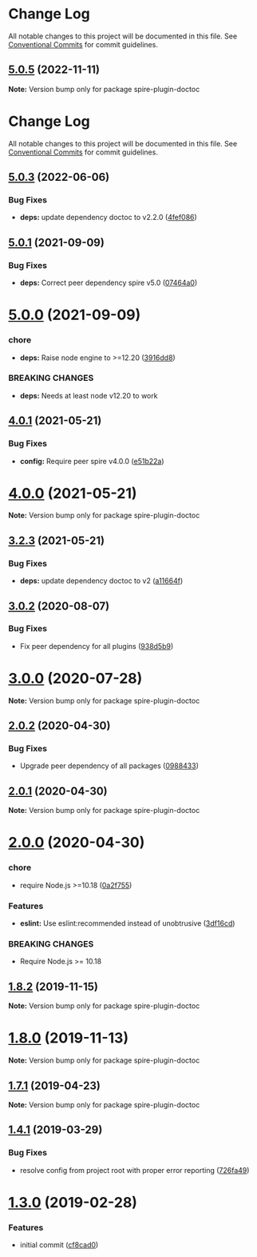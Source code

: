 # Change Log

All notable changes to this project will be documented in this file.
See [Conventional Commits](https://conventionalcommits.org) for commit guidelines.

## [5.0.5](https://github.com/researchgate/spire/compare/v5.0.4...v5.0.5) (2022-11-11)

**Note:** Version bump only for package spire-plugin-doctoc





# Change Log

All notable changes to this project will be documented in this file. See
[Conventional Commits](https://conventionalcommits.org) for commit guidelines.

## [5.0.3](https://github.com/researchgate/spire/compare/v5.0.2...v5.0.3) (2022-06-06)

### Bug Fixes

- **deps:** update dependency doctoc to v2.2.0
  ([4fef086](https://github.com/researchgate/spire/commit/4fef0864cbd5f5c1c81ee176fac5b3b1f664dd06))

## [5.0.1](https://github.com/researchgate/spire/compare/v5.0.0...v5.0.1) (2021-09-09)

### Bug Fixes

- **deps:** Correct peer dependency spire v5.0
  ([07464a0](https://github.com/researchgate/spire/commit/07464a04c2b7c9cba1fcf7d71b9075f952eb9488))

# [5.0.0](https://github.com/researchgate/spire/compare/v4.1.2...v5.0.0) (2021-09-09)

### chore

- **deps:** Raise node engine to >=12.20
  ([3916dd8](https://github.com/researchgate/spire/commit/3916dd8de2b63020341f87ae1b814695d5632096))

### BREAKING CHANGES

- **deps:** Needs at least node v12.20 to work

## [4.0.1](https://github.com/researchgate/spire/compare/v4.0.0...v4.0.1) (2021-05-21)

### Bug Fixes

- **config:** Require peer spire v4.0.0
  ([e51b22a](https://github.com/researchgate/spire/commit/e51b22a3c8cbefc49dc5e1760b13622918fcd264))

# [4.0.0](https://github.com/researchgate/spire/compare/v3.2.4...v4.0.0) (2021-05-21)

**Note:** Version bump only for package spire-plugin-doctoc

## [3.2.3](https://github.com/researchgate/spire/compare/v3.2.2...v3.2.3) (2021-05-21)

### Bug Fixes

- **deps:** update dependency doctoc to v2
  ([a11664f](https://github.com/researchgate/spire/commit/a11664f314ba6e6ab853be985655575850a2b19d))

## [3.0.2](https://github.com/researchgate/spire/compare/v3.0.1...v3.0.2) (2020-08-07)

### Bug Fixes

- Fix peer dependency for all plugins
  ([938d5b9](https://github.com/researchgate/spire/commit/938d5b925a8cb0e8d269773bece4732802ea6470))

# [3.0.0](https://github.com/researchgate/spire/compare/v2.2.1...v3.0.0) (2020-07-28)

**Note:** Version bump only for package spire-plugin-doctoc

## [2.0.2](https://github.com/researchgate/spire/compare/v2.0.1...v2.0.2) (2020-04-30)

### Bug Fixes

- Upgrade peer dependency of all packages
  ([0988433](https://github.com/researchgate/spire/commit/09884332e1809aa3f55ad5d5d7cf00367947bd02))

## [2.0.1](https://github.com/researchgate/spire/compare/v2.0.0...v2.0.1) (2020-04-30)

**Note:** Version bump only for package spire-plugin-doctoc

# [2.0.0](https://github.com/researchgate/spire/compare/v1.8.3...v2.0.0) (2020-04-30)

### chore

- require Node.js >=10.18
  ([0a2f755](https://github.com/researchgate/spire/commit/0a2f75509d0df070a9c44e427fdefdaf85d05440))

### Features

- **eslint:** Use eslint:recommended instead of unobtrusive
  ([3df16cd](https://github.com/researchgate/spire/commit/3df16cd0f333f249833bab0933406320e6b91816))

### BREAKING CHANGES

- Require Node.js >= 10.18

## [1.8.2](https://github.com/researchgate/spire/compare/v1.8.1...v1.8.2) (2019-11-15)

**Note:** Version bump only for package spire-plugin-doctoc

# [1.8.0](https://github.com/researchgate/spire/compare/v1.7.3...v1.8.0) (2019-11-13)

**Note:** Version bump only for package spire-plugin-doctoc

## [1.7.1](https://github.com/researchgate/spire/compare/v1.7.0...v1.7.1) (2019-04-23)

**Note:** Version bump only for package spire-plugin-doctoc

## [1.4.1](https://github.com/researchgate/spire/compare/v1.4.0...v1.4.1) (2019-03-29)

### Bug Fixes

- resolve config from project root with proper error reporting
  ([726fa49](https://github.com/researchgate/spire/commit/726fa493eff2420806dd824ce673f18d8ed900c7))

# [1.3.0](https://github.com/researchgate/spire/compare/cf8cad04d7af152781f3fb5abe02254c61946dc8...v1.3.0) (2019-02-28)

### Features

- initial commit
  ([cf8cad0](https://github.com/researchgate/spire/commit/cf8cad04d7af152781f3fb5abe02254c61946dc8))
